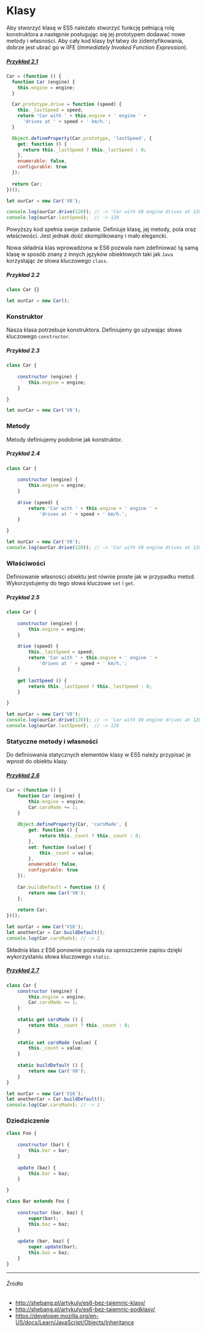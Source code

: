 # Klasy

Aby stworzyć klasę w ES5 należało stworzyć funkcję pełniącą rolę konstruktora a następnie posługując się jej prototypem dodawać nowe metody i własności. Aby cały kod klasy był łatwy do zidentyfikowania, dobrze jest ubrać go w IIFE (_Immediately Invoked Function Expression_).


##### [Przykład 2.1](ps://codepen.io/mmotel/pen/EXYGqJ)
```js
Car = (function () {
  function Car (engine) {
    this.engine = engine;
  }

  Car.prototype.drive = function (speed) {
    this._lastSpeed = speed;
    return 'Car with ' + this.engine + ' engine ' + 
      'drives at ' + speed + ' km/h.';
  }

  Object.defineProperty(Car.prototype, 'lastSpeed', {
    get: function () { 
      return this._lastSpeed ? this._lastSpeed : 0; 
    },
    enumerable: false,
    configurable: true
  });
  
  return Car;
})();

let ourCar = new Car('V8');

console.log(ourCar.drive(120)); // -> 'Car with V8 engine drives at 120 km/h.'
console.log(ourCar.lastSpeed);  // -> 120
```

Powyższy kod spełnia swoje zadanie. Definiuje klasę, jej  metody, pola oraz właściwości. Jest jednak dość skomplikowany i mało elegancki.

Nowa składnia klas wprowadzona w ES6 pozwala nam zdefiniować tą samą klasę w sposób znany z innych języków obiektowych taki jak `Java` korzystając ze słowa kluczowego `class`.

##### Przykład 2.2
```js
class Car {}

let ourCar = new Car();
```

### Konstruktor

Nasza klasa potrzebuje konstruktora. Definiujemy go używając słowa kluczowego `constructor`.

##### Przykład 2.3
```js
class Car {
    
    constructor (engine) {
        this.engine = engine;
    }

}

let ourCar = new Car('V8');
```

### Metody

Metody definiujemy podobnie jak konstruktor.

##### Przykład 2.4
```js
class Car {
    
    constructor (engine) {
        this.engine = engine;
    }
    
    drive (speed) {
        return 'Car with ' + this.engine + ' engine ' +
            'drives at ' + speed + ' km/h.';
    }

}

let ourCar = new Car('V8');
console.log(ourCar.drive(120)); // -> 'Car with V8 engine drives at 120 km/h.'
```

### Właściwości 

Definiowanie własności obiektu jest równie proste jak w przypadku metod. Wykorzystujemy do tego słowa kluczowe `set` i `get`.

##### Przykład 2.5
```js
class Car {
    
    constructor (engine) {
        this.engine = engine;
    }
    
    drive (speed) {
        this._lastSpeed = speed;
        return 'Car with ' + this.engine + ' engine ' +
            'drives at ' + speed + ' km/h.';
    }
    
    get lastSpeed () {
        return this._lastSpeed ? this._lastSpeed : 0;
    }

}

let ourCar = new Car('V8');
console.log(ourCar.drive(120)); // -> 'Car with V8 engine drives at 120 km/h.'
console.log(ourCar.lastSpeed);  // -> 120
```

### Statyczne metody i własności

Do definiowania statycznych elementów klasy w ES5 należy przypisać je wprost do obiektu klasy.

##### [Przykład 2.6](https://codepen.io/mmotel/pen/VWwQLL)
```js
Car = (function () {
    function Car (engine) {
        this.engine = engine;
        Car.carsMade += 1;
    }
    
    Object.defineProperty(Car, 'carsMade', {
        get: function () {
            return this._count ? this._count : 0;
        },
        set: function (value) {
            this._count = value;
        },
        enumerable: false,
        configurable: true 
    });
    
    Car.buildDefault = function () {
        return new Car('V8');
    };
    
    return Car;
})();

let ourCar = new Car('V16');
let anotherCar = Car.buildDefault();
console.log(Car.carsMade); // -> 2
```

Składnia klas z ES6 ponownie pozwala na uproszczenie zapisu dzięki wykorzystaniu słowa kluczowego `static`.

##### [Przykład 2.7](https://codepen.io/mmotel/pen/XgWZXO)
```js
class Car {
    constructor (engine) {
        this.engine = engine;
        Car.carsMade += 1;
    }
    
    static get carsMade () {
        return this._count ? this._count : 0;   
    }
    
    static set carsMade (value) {
        this._count = value;
    }
    
    static buildDefault () {
        return new Car('V8');
    }
}

let ourCar = new Car('V16');
let anotherCar = Car.buildDefault();
console.log(Car.carsMade); // -> 2
```

### Dziedziczenie

```js
class Foo {
    
    constructor (bar) {
        this.bar = bar;
    }
    
    update (baz) {
        this.bar = baz;
    }

}

class Bar extends Foo {
    
    constructor (bar, baz) {
        super(bar);
        this.baz = baz;
    }
    
    update (bar, baz) {
        super.update(bar);
        this.baz = baz;
    }
}
```
---

###### Źródła

* http://shebang.pl/artykuly/es6-bez-tajemnic-klasy/
* http://shebang.pl/artykuly/es6-bez-tajemnic-podklasy/
* https://developer.mozilla.org/en-US/docs/Learn/JavaScript/Objects/Inheritance
